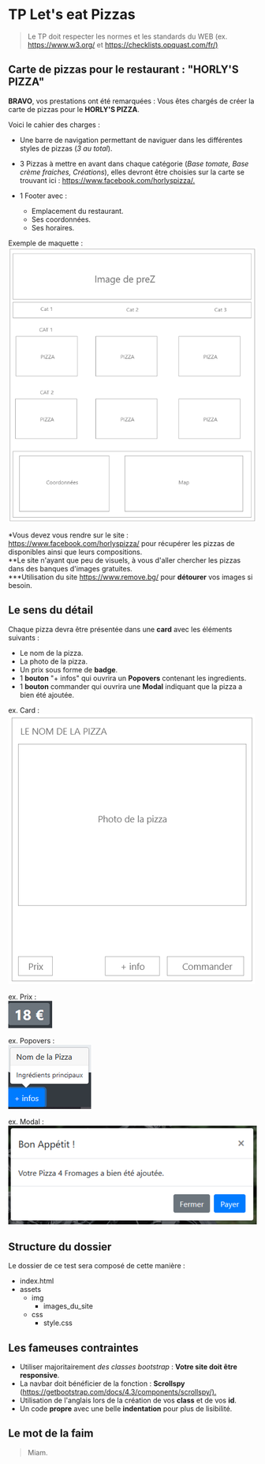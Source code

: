 # TP Let's eat Pizzas

> Le TP doit respecter les normes et les standards du WEB (ex. <https://www.w3.org/> et <https://checklists.opquast.com/fr/)>

## Carte de pizzas pour le restaurant : "HORLY'S PIZZA"

**BRAVO**, vos prestations ont été remarquées : Vous êtes chargés de créer la carte de pizzas pour le **HORLY'S PIZZA**.  

Voici le cahier des charges :

* Une barre de navigation permettant de naviguer dans les différentes styles de pizzas (*3 au total*).
* 3 Pizzas à mettre en avant dans chaque catégorie (*Base tomate, Base crème fraiches, Créations*), elles devront être choisies sur la carte se trouvant ici : <https://www.facebook.com/horlyspizza/.>
* 1 Footer avec :

  * Emplacement du restaurant.
  * Ses coordonnées.
  * Ses horaires.

Exemple de maquette :
![Tableau](img/Capture08.PNG "Tableau")  

*Vous devez vous rendre sur le site : <https://www.facebook.com/horlyspizza/> pour récupérer les pizzas de disponibles ainsi que leurs compositions.  
**Le site n'ayant que peu de visuels, à vous d'aller chercher les pizzas dans des banques d'images gratuites.  
***Utilisation du site <https://www.remove.bg/> pour **détourer** vos images si besoin.  

## Le sens du détail

Chaque pizza devra être présentée dans une **card** avec les éléments suivants :

* Le nom de la pizza.
* La photo de la pizza.
* Un prix sous forme de **badge**.
* 1 **bouton** "+ infos" qui ouvrira un **Popovers** contenant les ingredients.
* 1 **bouton** commander qui ouvrira une **Modal** indiquant que la pizza a bien été ajoutée.

ex. Card :  
![Prix](img/Capture02.PNG "Prix") 

ex. Prix :  
![Prix](img/Capture07.PNG "Prix")  

ex. Popovers :  
![Popovers](img/Capture06.PNG "Popovers") 

ex. Modal :  
![Popovers](img/Capture05.PNG "Popovers") 

## Structure du dossier

Le dossier de ce test sera composé de cette manière :

* index.html
* assets
    * img
        * images_du_site
    * css
        * style.css

## Les fameuses contraintes

* Utiliser majoritairement *des classes bootstrap* : **Votre site doit être responsive**.
* La navbar doit bénéficier de la fonction : **Scrollspy** (<https://getbootstrap.com/docs/4.3/components/scrollspy/).>
* Utilisation de l'anglais lors de la création de vos **class** et de vos **id**.
* Un code **propre** avec une belle **indentation** pour plus de lisibilité.

## Le mot de la **faim**

> Miam.
